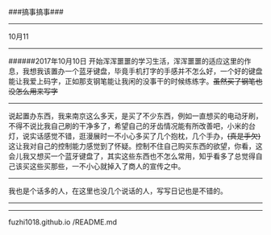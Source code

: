 ###搞事搞事###

---

10月11

---

######2017年10月10日
   开始浑浑噩噩的学习生活，浑浑噩噩的适应这里的作息，我想我该置办一个蓝牙键盘，毕竟手机打字的手感并不怎么好，一个好的键盘能让我爱上码字，正如那支钢笔能让我闲的没事干的时候练练字。~~虽然买了钢笔也没怎么用来写字~~

---

  说起置办东西，我来南京这么多天，是买了不少东西，例如一直想买的电动牙刷，不得不说比我自己刷的干净多了，希望自己的牙齿情况能有所改善吧，小米的台灯，说实话感觉不错，逛漫展时一不小心多买了几个抱枕，几个手办，~~(真是手欠)~~这让我对自己的控制能力感觉到了怀疑。控制不住自己购买东西的欲望，你看，这会儿我又想买一个蓝牙键盘了，其实这些东西也不怎么常用，知乎看多了总觉得自己该买这些买那些，一不小心就掉入了商人的宣传之中。

---

我也是个话多的人，在这里也没几个说话的人，写写日记也是不错的。

***


---

fuzhi1018.github.io /README.md
